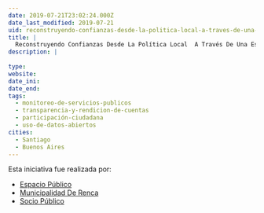 ```yaml
---
date: 2019-07-21T23:02:24.000Z
date_last_modified: 2019-07-21
uid: reconstruyendo-confianzas-desde-la-politica-local-a-traves-de-una-estrategia-de-participacion-ciudadana-transparente
title: |
  Reconstruyendo Confianzas Desde La Política Local  A Través De Una Estrategia De Participación Ciudadana Transparente
description: |
  
type: 
website: 
date_ini: 
date_end: 
tags:
  - monitoreo-de-servicios-publicos
  - transparencia-y-rendicion-de-cuentas
  - participación-ciudadana
  - uso-de-datos-abiertos
cities: 
  - Santiago
  - Buenos Aires
---
```


Esta iniciativa fue realizada por:

- [Espacio Público](/organizaciones/espacio-publico)
- [Municipalidad De Renca](/organizaciones/municipalidad-de-renca)
- [Socio Público](/organizaciones/socio-publico)
